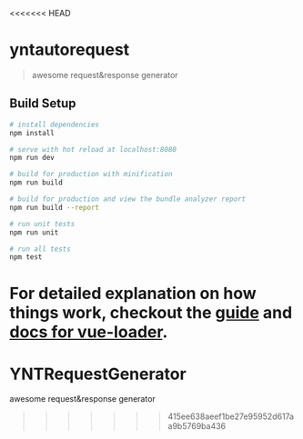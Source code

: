 <<<<<<< HEAD
# yntautorequest

> awesome request&response  generator

## Build Setup

``` bash
# install dependencies
npm install

# serve with hot reload at localhost:8080
npm run dev

# build for production with minification
npm run build

# build for production and view the bundle analyzer report
npm run build --report

# run unit tests
npm run unit

# run all tests
npm test
```

For detailed explanation on how things work, checkout the [guide](http://vuejs-templates.github.io/webpack/) and [docs for vue-loader](http://vuejs.github.io/vue-loader).
=======
# YNTRequestGenerator
awesome request&amp;response generator
>>>>>>> 415ee638aeef1be27e95952d617aa9b5769ba436
